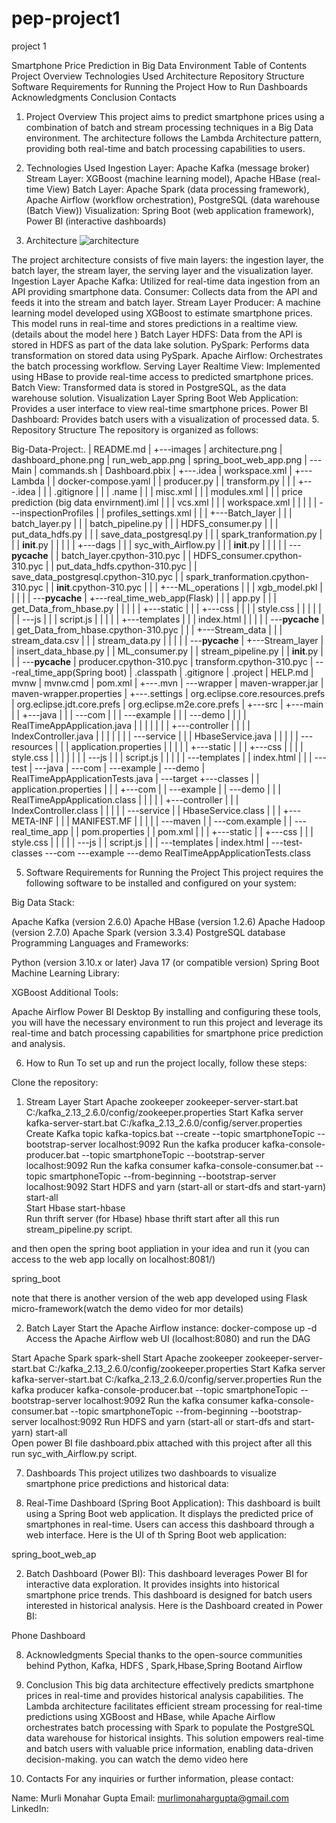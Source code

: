 # pep-project1
project 1

Smartphone Price Prediction in Big Data Environment
Table of Contents
Project Overview
Technologies Used
Architecture
Repository Structure
Software Requirements for Running the Project
How to Run
Dashboards
Acknowledgments
Conclusion
Contacts
1. Project Overview
This project aims to predict smartphone prices using a combination of batch and stream processing techniques in a Big Data environment. The architecture follows the Lambda Architecture pattern, providing both real-time and batch processing capabilities to users.

2. Technologies Used
Ingestion Layer: Apache Kafka (message broker)
Stream Layer: XGBoost (machine learning model), Apache HBase (real-time View)
Batch Layer: Apache Spark (data processing framework), Apache Airflow (workflow orchestration), PostgreSQL (data warehouse (Batch View))
Visualization: Spring Boot (web application framework), Power BI (interactive dashboards)
3. Architecture
![architecture](https://github.com/user-attachments/assets/49f18e9c-c907-42dd-bb93-0f16de973b8c)

The project architecture consists of five main layers: the ingestion layer, the batch layer, the stream layer, the serving layer and the visualization layer.
Ingestion Layer
Apache Kafka: Utilized for real-time data ingestion from an API providing smartphone data.
Consumer: Collects data from the API and feeds it into the stream and batch layer.
Stream Layer
Producer: A machine learning model developed using XGBoost to estimate smartphone prices. This model runs in real-time and stores predictions in a realtime view. (details about the model here )
Batch Layer
HDFS: Data from the API is stored in HDFS as part of the data lake solution.
PySpark: Performs data transformation on stored data using PySpark.
Apache Airflow: Orchestrates the batch processing workflow.
Serving Layer
Realtime View: Implemented using HBase to provide real-time access to predicted smartphone prices.
Batch View: Transformed data is stored in PostgreSQL, as the data warehouse solution.
Visualization Layer
Spring Boot Web Application: Provides a user interface to view real-time smartphone prices.
Power BI Dashboard: Provides batch users with a visualization of processed data.
5. Repository Structure
The repository is organized as follows:

Big-Data-Project:.
|   README.md
|
+---images
|       architecture.png
|       dashboard_phone.png
|       run_web_app.png
|       spring_boot_web_app.png
|
\---Main
    |   commands.sh
    |   Dashboard.pbix
    |
    +---.idea
    |       workspace.xml
    |
    +---Lambda
    |   |   docker-compose.yaml
    |   |   producer.py
    |   |   transform.py
    |   |
    |   +---.idea
    |   |   |   .gitignore
    |   |   |   .name
    |   |   |   misc.xml
    |   |   |   modules.xml
    |   |   |   price prediction (big data envirnment).iml
    |   |   |   vcs.xml
    |   |   |   workspace.xml
    |   |   |
    |   |   \---inspectionProfiles
    |   |           profiles_settings.xml
    |   |
    |   +---Batch_layer
    |   |   |   batch_layer.py
    |   |   |   batch_pipeline.py
    |   |   |   HDFS_consumer.py
    |   |   |   put_data_hdfs.py
    |   |   |   save_data_postgresql.py
    |   |   |   spark_tranformation.py
    |   |   |   __init__.py
    |   |   |
    |   |   +---dags
    |   |   |       syc_with_Airflow.py
    |   |   |       __init__.py
    |   |   |
    |   |   \---__pycache__
    |   |           batch_layer.cpython-310.pyc
    |   |           HDFS_consumer.cpython-310.pyc
    |   |           put_data_hdfs.cpython-310.pyc
    |   |           save_data_postgresql.cpython-310.pyc
    |   |           spark_tranformation.cpython-310.pyc
    |   |           __init__.cpython-310.pyc
    |   |
    |   +---ML_operations
    |   |   |   xgb_model.pkl
    |   |   |
    |   |   \---__pycache__
    |   +---real_time_web_app(Flask)
    |   |   |   app.py
    |   |   |   get_Data_from_hbase.py
    |   |   |
    |   |   +---static
    |   |   |   +---css
    |   |   |   |       style.css
    |   |   |   |
    |   |   |   \---js
    |   |   |           script.js
    |   |   |
    |   |   +---templates
    |   |   |       index.html
    |   |   |
    |   |   \---__pycache__
    |   |           get_Data_from_hbase.cpython-310.pyc
    |   |
    |   +---Stream_data
    |   |   |   stream_data.csv
    |   |   |   stream_data.py
    |   |   |
    |   |   \---__pycache__
    |   +---Stream_layer
    |   |       insert_data_hbase.py
    |   |       ML_consumer.py
    |   |       stream_pipeline.py
    |   |       __init__.py
    |   |
    |   \---__pycache__
    |           producer.cpython-310.pyc
    |           transform.cpython-310.pyc
    |
    \---real_time_app(Spring boot)
        |   .classpath
        |   .gitignore
        |   .project
        |   HELP.md
        |   mvnw
        |   mvnw.cmd
        |   pom.xml
        |
        +---.mvn
        |   \---wrapper
        |           maven-wrapper.jar
        |           maven-wrapper.properties
        |
        +---.settings
        |       org.eclipse.core.resources.prefs
        |       org.eclipse.jdt.core.prefs
        |       org.eclipse.m2e.core.prefs
        |
        +---src
        |   +---main
        |   |   +---java
        |   |   |   \---com
        |   |   |       \---example
        |   |   |           \---demo
        |   |   |               |   RealTimeAppApplication.java
        |   |   |               |
        |   |   |               +---controller
        |   |   |               |       IndexController.java
        |   |   |               |
        |   |   |               \---service
        |   |   |                       HbaseService.java
        |   |   |
        |   |   \---resources
        |   |       |   application.properties
        |   |       |
        |   |       +---static
        |   |       |   +---css
        |   |       |   |       style.css
        |   |       |   |
        |   |       |   \---js
        |   |       |           script.js
        |   |       |
        |   |       \---templates
        |   |               index.html
        |   |
        |   \---test
        |       \---java
        |           \---com
        |               \---example
        |                   \---demo
        |                           RealTimeAppApplicationTests.java
        |
        \---target
            +---classes
            |   |   application.properties
            |   |
            |   +---com
            |   |   \---example
            |   |       \---demo
            |   |           |   RealTimeAppApplication.class
            |   |           |
            |   |           +---controller
            |   |           |       IndexController.class
            |   |           |
            |   |           \---service
            |   |                   HbaseService.class
            |   |
            |   +---META-INF
            |   |   |   MANIFEST.MF
            |   |   |
            |   |   \---maven
            |   |       \---com.example
            |   |           \---real_time_app
            |   |                   pom.properties
            |   |                   pom.xml
            |   |
            |   +---static
            |   |   +---css
            |   |   |       style.css
            |   |   |
            |   |   \---js
            |   |           script.js
            |   |
            |   \---templates
            |           index.html
            |
            \---test-classes
                \---com
                    \---example
                        \---demo
                                RealTimeAppApplicationTests.class

5. Software Requirements for Running the Project
This project requires the following software to be installed and configured on your system:

Big Data Stack:

Apache Kafka (version 2.6.0)
Apache HBase (version 1.2.6)
Apache Hadoop (version 2.7.0)
Apache Spark (version 3.3.4)
PostgreSQL database
Programming Languages and Frameworks:

Python (version 3.10.x or later)
Java 17 (or compatible version)
Spring Boot
Machine Learning Library:

XGBoost
Additional Tools:

Apache Airflow
Power BI Desktop
By installing and configuring these tools, you will have the necessary environment to run this project and leverage its real-time and batch processing capabilities for smartphone price prediction and analysis.

6. How to Run
To set up and run the project locally, follow these steps:

Clone the repository:
1. Stream Layer
Start Apache zookeeper
zookeeper-server-start.bat C:/kafka_2.13_2.6.0/config/zookeeper.properties
Start Kafka server
kafka-server-start.bat C:/kafka_2.13_2.6.0/config/server.properties
Create Kafka topic
kafka-topics.bat --create --topic smartphoneTopic --bootstrap-server localhost:9092
Run the kafka producer
kafka-console-producer.bat --topic smartphoneTopic --bootstrap-server localhost:9092
Run the kafka consumer
kafka-console-consumer.bat --topic smartphoneTopic --from-beginning --bootstrap-server localhost:9092
Start HDFS and yarn (start-all or start-dfs and start-yarn)
start-all  
Start Hbase
start-hbase  
Run thrift server (for Hbase)
hbase thrift start
after all this run stream_pipeline.py script.

and then open the spring boot appliation in your idea and run it (you can access to the web app locally on localhost:8081/)

spring_boot

note that there is another version of the web app developed using Flask micro-framework(watch the demo video for mor details)

2. Batch Layer
Start the Apache Airflow instance:
docker-compose up -d
Access the Apache Airflow web UI (localhost:8080) and run the DAG

Start Apache Spark
spark-shell
Start Apache zookeeper
zookeeper-server-start.bat C:/kafka_2.13_2.6.0/config/zookeeper.properties
Start Kafka server
kafka-server-start.bat C:/kafka_2.13_2.6.0/config/server.properties
Run the kafka producer
kafka-console-producer.bat --topic smartphoneTopic --bootstrap-server localhost:9092
Run the kafka consumer
kafka-console-consumer.bat --topic smartphoneTopic --from-beginning --bootstrap-server localhost:9092
Run HDFS and yarn (start-all or start-dfs and start-yarn)
start-all  
Open power BI file dashboard.pbix attached with this project
after all this run syc_with_Airflow.py script.

7. Dashboards
This project utilizes two dashboards to visualize smartphone price predictions and historical data:

1. Real-Time Dashboard (Spring Boot Application):
This dashboard is built using a Spring Boot web application.
It displays the predicted price of smartphones in real-time.
Users can access this dashboard through a web interface.
Here is the UI of th Spring Boot web application:

spring_boot_web_ap

2. Batch Dashboard (Power BI):
This dashboard leverages Power BI for interactive data exploration.
It provides insights into historical smartphone price trends.
This dashboard is designed for batch users interested in historical analysis.
Here is the Dashboard created in Power BI:

Phone Dashboard


8. Acknowledgments
Special thanks to the open-source communities behind Python, Kafka, HDFS , Spark,Hbase,Spring Bootand Airflow
9. Conclusion
This big data architecture effectively predicts smartphone prices in real-time and provides historical analysis capabilities. The Lambda architecture facilitates efficient stream processing for real-time predictions using XGBoost and HBase, while Apache Airflow orchestrates batch processing with Spark to populate the PostgreSQL data warehouse for historical insights. This solution empowers real-time and batch users with valuable price information, enabling data-driven decision-making.
you can watch the demo video here

10. Contacts
For any inquiries or further information, please contact:


Name: Murli Monahar Gupta
Email: murlimonahargupta@gmail.com
LinkedIn: 
